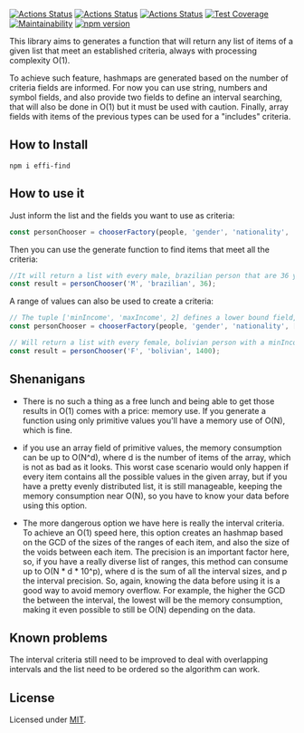 [![Actions Status](https://github.com/Codibre/effi-find/workflows/build/badge.svg)](https://github.com/Codibre/effi-find/actions)
[![Actions Status](https://github.com/Codibre/effi-find/workflows/test/badge.svg)](https://github.com/Codibre/effi-find/actions)
[![Actions Status](https://github.com/Codibre/effi-find/workflows/lint/badge.svg)](https://github.com/Codibre/effi-find/actions)
[![Test Coverage](https://api.codeclimate.com/v1/badges/491cc04380c0b2e75200/test_coverage)](https://codeclimate.com/github/Codibre/effi-find/test_coverage)
[![Maintainability](https://api.codeclimate.com/v1/badges/491cc04380c0b2e75200/maintainability)](https://codeclimate.com/github/Codibre/effi-find/maintainability)
[![npm version](https://badge.fury.io/js/effi-find.svg)](https://badge.fury.io/js/effi-find)

This library aims to generates a function that will return any list of items of a given list that meet an established criteria, always with processing complexity O(1).

To achieve such feature, hashmaps are generated based on the number of criteria fields are informed. For now you can use string, numbers and symbol fields, and also provide two fields to define an interval searching, that will also be done in O(1) but it must be used with caution. Finally, array fields with items of the previous types can be used for a "includes" criteria.

## How to Install

```
npm i effi-find
```

## How to use it

Just inform the list and the fields you want to use as criteria:

```ts
const personChooser = chooserFactory(people, 'gender', 'nationality', 'age');
```

Then you can use the generate function to find items that meet all the criteria:

```ts
//It will return a list with every male, brazilian person that are 36 years old on the list
const result = personChooser('M', 'brazilian', 36);
```

A range of values can also be used to create a criteria:

```ts
// The tuple ['minIncome', 'maxIncome', 2] defines a lower bound field, an upper bound field and a decimal precision to be considered
const personChooser = chooserFactory(people, 'gender', 'nationality', ['minIncome', 'maxIncome', 2]);

// Will return a list with every female, bolivian person with a minIncome lower or equal than 1400 and a maxIncome greater than 1400
const result = personChooser('F', 'bolivian', 1400);
```

## Shenanigans

* There is no such a thing as a free lunch and being able to get those results in O(1) comes with a price: memory use.
If you generate a function using only primitive values you'll have a memory use of O(N), which is fine.

* if you use an array field of primitive values, the memory consumption can be up to O(N^d), where d is the number of items of the array, which is not as bad as it looks. This worst case scenario would only happen if every item contains all the possible values in the given array, but if you have a pretty evenly distributed list, it is still manageable, keeping the memory consumption near O(N), so you have to know your data before using this option.

* The more dangerous option we have here is really the interval criteria. To achieve an O(1) speed here, this option creates an hashmap based on the GCD of the sizes of the ranges of each item, and also the size of the voids between each item. The precision is an important factor here, so, if you have a really diverse list of ranges, this method can consume up to O(N * d * 10^p), where d is the sum of all the interval sizes, and p the interval precision. So, again, knowing the data before using it is a good way to avoid memory overflow. For example, the higher the GCD the between the interval, the lowest will be the memory consumption, making it even possible to still be O(N) depending on the data.


## Known problems

The interval criteria still need to be improved to deal with overlapping intervals and the list need to be ordered so the algorithm can work.

## License

Licensed under [MIT](https://en.wikipedia.org/wiki/MIT_License).
